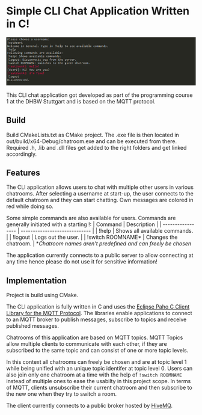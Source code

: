 # Simple CLI Chat Application Written in C!

![sample-image](docs/sample-image.png)

This CLI chat application got developed as part of the programming course 1 at the DHBW Stuttgart and is based on the MQTT protocol.  

## Build
Build CMakeLists.txt as CMake project.
The .exe file is then located in out/build/x64-Debug/chatroom.exe and can be executed from there.
Required .h, .lib and .dll files get added to the right folders and get linked accordingly.

## Features
The CLI application allows users to chat with multiple other users in various chatrooms.
After selecting a username at start-up, the user connects to the default chatroom and they can start chatting.
Own messages are colored in red while doing so.

Some simple commands are also available for users. Commands are generally initiated with a starting !:
| Command           | Description                   |
| ----------------- | ----------------------------- |
| !help             | Shows all available commands. |
| !logout           | Logs out the user.            |
| !switch ROOMNAME* | Changes the chatroom.         |
**Chatroom names aren't predefined and can freely be chosen*

The application currently connects to a public server to allow connecting at any time hence please do not use it for sensitive information! 

## Implementation
Project is build using CMake.

The CLI application is fully written in C and uses the [Eclipse Paho C Client Library for the MQTT Protocol](https://github.com/eclipse/paho.mqtt.c).
The libraries enable applications to connect to an MQTT broker to publish messages, subscribe to topics and receive published messages.

Chatrooms of this application are based on MQTT topics. 
MQTT Topics allow multiple clients to communicate with each other, if they are subscribed to the same topic and can consist of one or more topic levels.

In this context all chatrooms can freely be chosen and are at topic level 1 while being unified with an unique topic identifer at topic level 0.
Users can also join only one chatroom at a time with the help of `!switch ROOMNAME` instead of multiple ones to ease the usabilty in this project scope.
In terms of MQTT, clients unsubscribe their current chatroom and then subscribe to the new one when they try to switch a room.

The client currently connects to a public broker hosted by [HiveMQ](http://www.mqtt-dashboard.com/).